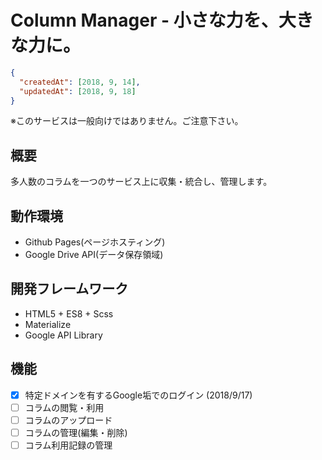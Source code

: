 # Column Manager - 小さな力を、大きな力に。

```Json
{
  "createdAt": [2018, 9, 14],
  "updatedAt": [2018, 9, 18]
}
```

※このサービスは一般向けではありません。ご注意下さい。


## 概要
多人数のコラムを一つのサービス上に収集・統合し、管理します。


## 動作環境
* Github Pages(ページホスティング)
* Google Drive API(データ保存領域)


## 開発フレームワーク
* HTML5 + ES8 + Scss
* Materialize
* Google API Library


## 機能
* [x] 特定ドメインを有するGoogle垢でのログイン (2018/9/17)
* [ ] コラムの閲覧・利用
* [ ] コラムのアップロード
* [ ] コラムの管理(編集・削除)
* [ ] コラム利用記録の管理
